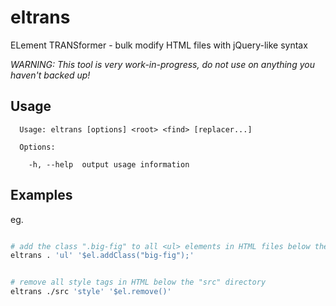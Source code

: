 # eltrans

ELement TRANSformer - bulk modify HTML files with jQuery-like syntax

*WARNING: This tool is very work-in-progress, do not use on anything you haven't backed up!*

## Usage

```
  Usage: eltrans [options] <root> <find> [replacer...]

  Options:

    -h, --help  output usage information

```

## Examples

eg.
```bash

# add the class ".big-fig" to all <ul> elements in HTML files below the current directory
eltrans . 'ul' '$el.addClass("big-fig");'


# remove all style tags in HTML below the "src" directory
eltrans ./src 'style' '$el.remove()'

```

